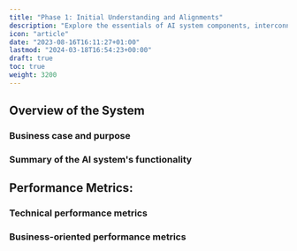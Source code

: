 ```yaml
---
title: "Phase 1: Initial Understanding and Alignments"
description: "Explore the essentials of AI system components, interconnections, data flow, and the critical role of monitoring for performance and health in our latest guide."
icon: "article"
date: "2023-08-16T16:11:27+01:00"
lastmod: "2024-03-18T16:54:23+00:00"
draft: true
toc: true
weight: 3200
---
```



## Overview of the System
### Business case and purpose
### Summary of the AI system's functionality

## Performance Metrics:

### Technical performance metrics
### Business-oriented performance metrics

